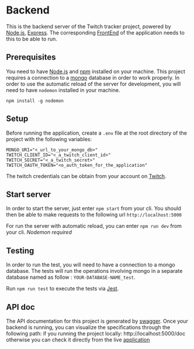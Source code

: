 # Backend

This is the backend server of the Twitch tracker project, powered by [Node.js](https://nodejs.org), [Express](https://expressjs.com).
The corresponding [FrontEnd](https://github.com/ThomasProust/twitch-frontend.git) of the application needs to this to be able to run.

## Prerequisites

You need to have [Node.js](https://nodejs.org) and [npm](https://nodejs.org) installed on your machine.
This project requires a connection to a [mongo](https://mongodb.com) database in order to work properly.
In order to use the automatic reload of the server for development, you will need to have `nodemon` installed in your machine.

```
npm install -g nodemon
```

## Setup

Before running the application, create a `.env` file at the root directory of the project with the following variables:

```
MONGO_URI="<_url_to_your_mongo_db>"
TWITCH_CLIENT_ID="<_a_twitch_client_id>"
TWITCH_SECRET="<_a_twitch_secret>"
TWITCH_OAUTH_TOKEN="<o_auth_token_for_the_application"
```

The twitch credentials can be obtain from your account on [Twitch](https://dev.twitch.tv/console).

## Start server

In order to start the server, just enter `npm start` from your cli.
You should then be able to make requests to the following url
`http://localhost:5000`

For run the server with automatic reload, you can enter `npm run dev` from your cli. _Nodemon required_

## Testing

In order to run the test, you will need to have a connection to a mongo database. The tests will run the operations involving mongo in a separate database named as follow : `YOUR-DATABASE-NAME_test`.

Run `npm run test` to execute the tests via [Jest](http://jestjs.io).

## API doc

The API documentation for this project is generated by [swagger](https://swagger.io/).
Once your backend is running, you can visualize the specifications through the following path:
if you running the project locally: http://localhost:5000/doc
otherwise you can check it directly from the live [application](https://secure-eyrie-57390.herokuapp.com/doc/)
